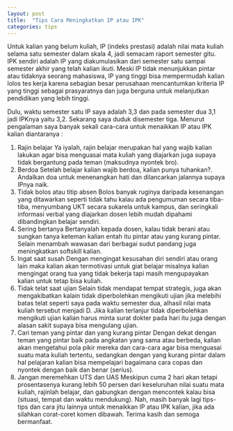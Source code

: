 ```yaml
---
layout: post
title:  "Tips Cara Meningkatkan IP atau IPK"
categories: tips
---
```


Untuk kalian yang belum kuliah, IP (indeks prestasi) adalah nilai mata kuliah selama satu semester dalam skala 4, jadi semacam raport semester gitu. IPK sendiri adalah IP yang diakumulasikan dari semester satu sampai semester akhir yang telah kalian ikuti. Meski IP tidak menunjukkan pintar atau tidaknya seorang mahasiswa, IP yang tinggi bisa mempermudah kalian lolos tes kerja karena sebagian besar perusahaan mencantumkan kriteria IP yang tinggi sebagai prasyaratnya dan juga berguna untuk melanjutkan pendidikan yang lebih tinggi.

Dulu, waktu semester satu IP saya adalah 3,3 dan pada semester dua 3,1 jadi IPKnya yaitu 3,2. Sekarang saya duduk disemester tiga. Menurut pengalaman saya banyak sekali cara-cara untuk menaikkan IP atau IPK kalian diantaranya :

1. Rajin belajar
Ya iyalah, rajin belajar merupakan hal yang wajib kalian lakukan agar bisa menguasai mata kuliah yang diajarkan juga supaya tidak bergantung pada teman (maksudnya nyontek bro).
2. Berdoa
Setelah belajar kalian wajib berdoa, kalian punya tuhankan?. Andalkan doa untuk menenangkan hati dan dilancarkan jalannya supaya IPnya naik.
3. Tidak bolos atau titip absen
Bolos banyak ruginya daripada kesenangan yang ditawarkan seperti tidak tahu kalau ada pengumuman secara tiba-tiba, menyumbang UKT secara sukarela untuk kampus, dan seringkali informasi verbal yang diajarkan dosen lebih mudah dipahami dibandingkan belajar sendiri.
4. Sering bertanya
Bertanyalah kepada dosen, kalau tidak berani atau sungkan tanya keteman kalian entah itu pintar atau yang kurang pintar. Selain menambah wawasan dari berbagai sudut pandang juga meningkatkan softskill kalian.
5. Ingat saat susah
Dengan mengingat kesusahan diri sendiri atau orang lain maka kalian akan termotivasi untuk giat belajar misalnya kalian mengingat orang tua yang tidak bekerja tapi masih mengupayakan kalian untuk tetap bisa kuliah.
6. Tidak telat saat ujian
Selain tidak mendapat tempat strategis, juga akan mengakibatkan kalain tidak diperbolehkan mengikuti ujian jika melebihi batas telat seperti saya pada waktu semester dua, alhasil nilai mata kuliah tersebut menjadi D. Jika kalian terlanjur tidak diperbolehkan mengikuti ujian kalian harus minta surat dokter pada hari itu juga dengan alasan sakit supaya bisa mengulang ujian.
7. Cari teman yang pintar dan yang kurang pintar
Dengan dekat dengan teman yang pintar baik pada angkatan yang sama atau berbeda, kalian akan mengetahui pola pikir mereka dan cara-cara agar bisa menguasai suatu mata kuliah tertentu, sedangkan dengan yang kurang pintar dalam hal pelajaran kalian bisa mempelajari bagaimana cara copas dan nyontek dengan baik dan benar (serius).
8. Jangan meremehkan UTS dan UAS
Meskipun cuma 2 hari akan tetapi prosentasenya kurang lebih 50 persen dari keseluruhan nilai suatu mata kuliah, rajinlah belajar, dan gabungkan dengan mencontek kalau bisa (situasi, tempat dan waktu mendukung).
Nah, masih banyak lagi tips-tips dan cara jitu lainnya untuk menaikkan IP atau IPK kalian, jika ada silahkan corat-coret komen dibawah. Terima kasih dan semoga bermanfaat.
